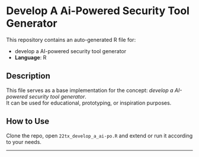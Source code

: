 # Develop A Ai-Powered Security Tool Generator

This repository contains an auto-generated R file for:

- develop a AI-powered security tool generator
- **Language**: R

## Description

This file serves as a base implementation for the concept: *develop a AI-powered security tool generator*.  
It can be used for educational, prototyping, or inspiration purposes.

## How to Use

Clone the repo, open `22tx_develop_a_ai-po.R` and extend or run it according to your needs.

---


